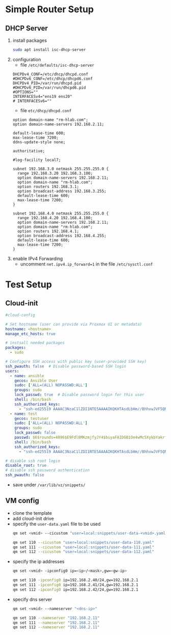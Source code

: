 # Simple Router Setup

## DHCP Server
1. install packages
    ```bash
    sudo apt install isc-dhcp-server
    ```
2. configuration
    - file `/etc/defaults/isc-dhcp-server`
    ```
    DHCPDv4_CONF=/etc/dhcp/dhcpd.conf
    #DHCPDv6_CONF=/etc/dhcp/dhcpd6.conf
    DHCPDv4_PID=/var/run/dhcpd.pid
    #DHCPDv6_PID=/var/run/dhcpd6.pid
    #OPTIONS=""
    INTERFACESv4="ens19 ens20"
    # INTERFACESv6=""
    ```
    - file `etc/dhcp/dhcpd.conf`
    ```
    option domain-name "rm-hlab.com";
    option domain-name-servers 192.168.2.11;
    
    default-lease-time 600;
    max-lease-time 7200;
    ddns-update-style none;
    
    authoritative;
    
    #log-facility local7;
    
    subnet 192.168.3.0 netmask 255.255.255.0 {
      range 192.168.3.20 192.168.3.100;
      option domain-name-servers 192.168.2.11;
      option domain-name "rm-hlab.com";
      option routers 192.168.3.1;
      option broadcast-address 192.168.3.255;
      default-lease-time 600;
      max-lease-time 7200;
    }
    
    subnet 192.168.4.0 netmask 255.255.255.0 {
      range 192.168.4.20 192.168.4.100;
      option domain-name-servers 192.168.2.11;
      option domain-name "rm-hlab.com";
      option routers 192.168.4.1;
      option broadcast-address 192.168.4.255;
      default-lease-time 600;
      max-lease-time 7200;
    }
    ```
3. enable IPv4 Forwarding
    - uncomment `net.ipv4.ip_forward=1` in the file `/etc/sysctl.conf`


# Test Setup

## Cloud-init
```yaml
#cloud-config

# Set hostname (user can provide via Proxmox UI or metadata)
hostname: <hostname>
manage_etc_hosts: true

# instsall needed packages
packages:
  - sudo

# Configure SSH access with public key (user-provided SSH key)
ssh_pwauth: false  # Disable password-based SSH login
users:
  - name: ansible
    gecos: Ansible User
    sudo: ['ALL=(ALL) NOPASSWD:ALL']
    groups: sudo
    lock_passwd: true  # Disable password login for this user
    shell: /bin/bash
    ssh_authorized_keys:
      - "ssh-ed25519 AAAAC3NzaC1lZDI1NTE5AAAAIKQKHTAsdLbHm//BhhvwJVF5QN2nkB9C6qMwDPepfMat richard-tuxedo"  # User-provided SSH public key
  - name: test
    gecos: testuser
    sudo: ['ALL=(ALL) NOPASSWD:ALL']
    groups: sudo
    lock_passwd: false
    passwd: $6$rounds=4096$E9Fdl8MKzmjfyJY4$biyaFAIDGB1Oe4wMc5XykbYakrfphKGRGCaaNxlrwrgynxckvCEBxWcYUkC4FUyKH8yMbxqtMwwFkgHrFV2ax0
    shell: /bin/bash
    ssh_authorized_keys:
      - "ssh-ed25519 AAAAC3NzaC1lZDI1NTE5AAAAIKQKHTAsdLbHm//BhhvwJVF5QN2nkB9C6qMwDPepfMat richard-tuxedo"  # User-provided SSH public key

# disable ssh root login
disable_root: true
# disable ssh password authentication
ssh_pwauth: false
```
- save under `/var/lib/vz/snippets/`

## VM config
- clone the template
- add cloud-init drive
- specify the `user-data.yaml` file to be used
    ```bash
    qm set <vmid> --cicustom "user=local:snippets/user-data-<vmid>.yaml"
    ```
    ```bash
    qm set 110 --cicustom "user=local:snippets/user-data-110.yaml"
    qm set 111 --cicustom "user=local:snippets/user-data-111.yaml"
    qm set 112 --cicustom "user=local:snippets/user-data-112.yaml"
    ```
- specify the ip addresses
    ```bash
    qm set <vmid> -ipconfig0 ip=<ip>/<mask>,gw=<gw-ip>
    ```
    ```bash
    qm set 110 -ipconfig0 ip=192.168.2.40/24,gw=192.168.2.1
    qm set 111 -ipconfig0 ip=192.168.2.41/24,gw=192.168.2.1
    qm set 112 -ipconfig0 ip=192.168.2.42/24,gw=192.168.2.1
    ```
- specify dns server
    ```bash
    qm set <vmid> --nameserver "<dns-ip>"
    ```
    ```bash
    qm set 110 --nameserver "192.168.2.11"
    qm set 111 --nameserver "192.168.2.11"
    qm set 112 --nameserver "192.168.2.11"
    ```

